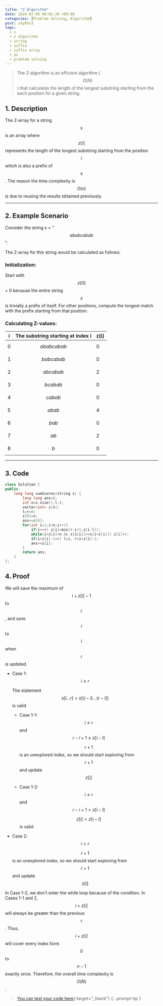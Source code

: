 ```yaml
---
title: "Z Algorithm"
date: 2024-07-05 00:01:29 +09:00
categories: [Problem Solving, Algorithm]
post: skykhs3
tags:
  - z
  - z algorithm
  - string
  - suffix
  - suffix array
  - ps
  - problem solving
---
```

<script type="text/javascript" async
  src="https://cdn.jsdelivr.net/npm/mathjax@3.2.2/es5/tex-chtml.js">
</script>

<div markdown="1">

> The Z-algorithm is an efficient algorithm ($$O(N)$$) that calculates the length of the longest substring starting from the each position for a given string. 

## 1. Description

The Z-array for a string $$s$$ is an array where $$z[i]$$ represents the length of the longest substring starting from the position $$i$$ which is also a prefix of $$s$$.
The reason the time complexity is $$O(n)$$ is due to reusing the results obtained previously.

---

## 2. Example Scenario
Consider the string s = "$$ababcabab$$".

The Z-array for this string would be calculated as follows:

### Initialization:

Start with $$z[0]$$ = 0 because the entire string $$s$$ is trivially a prefix of itself.
For other positions, compute the longest match with the prefix starting from that position.


### Calculating Z-values:

|i|The substring starting at index i|z[i]|
|-|-|-|
|0|$$ababcabab$$|0|
|1|$$babcabab$$|0|
|2|$$abcabab$$|2|
|3|$$bcabab$$|0|
|4|$$cabab$$|0|
|5|$$abab$$|4|
|6|$$bab$$|0|
|7|$$ab$$|2|
|8|$$b$$|0|

---

## 3. Code

```c++
class Solution {
public:
    long long sumScores(string s) {
        long long ans=0;
        int n=s.size(),l,r;
        vector<int> z(n);
        l=r=0; 
        z[0]=n;
        ans+=z[0];
        for(int i=1;i<n;i++){
            if(i<=r) z[i]=min(r-i+1,z[i-l]);
            while(i+z[i]<n && s[z[i]]==s[i+z[i]]) z[i]++;
            if(i+z[i]-1>r) l=i, r=i+z[i]-1;
            ans+=z[i];
        }
        return ans;
    }
};
``` 
## 4. Proof

We will save the maximum of $$i+z[i]-1$$ to $$r$$, and save $$i$$ to $$l$$ when $$r$$ is updated.

-  Case 1: $$i \leq r$$

    The statement $$s[i...r] = s[(i-l)...(r-l)]$$ is valid

    - Case 1-1: $$i\leq r$$ and $$r-i+1 \leq z[i-l]$$

        $$r+1$$ is an unexplored index, so we should start exploring from $$r+1$$ and update $$z[i]$$

    - Case 1-2: $$i\leq r$$ and $$r-i+1> z[i-l]$$
  
        $$z[i]=z[i-l]$$ is valid

- Case 2: $$i>r$$

    $$r+1$$ is an unexplored index, so we should start exploring from $$r+1$$ and update $$z[i]$$

In Case 1-2, we don't enter the while loop because of the condition. In Cases 1-1 and 2, $$i+z[i]$$ will always be greater than the previous $$r$$. Thus, $$i+z[i]$$ will cover every index form $$0$$ to $$n-1$$ exactly once. Therefore, the overall time complexity is $$O(N)$$.


> [You can test your code here](https://leetcode.com/problems/sum-of-scores-of-built-strings/){:target="_blank"}
{: .prompt-tip }

</div>